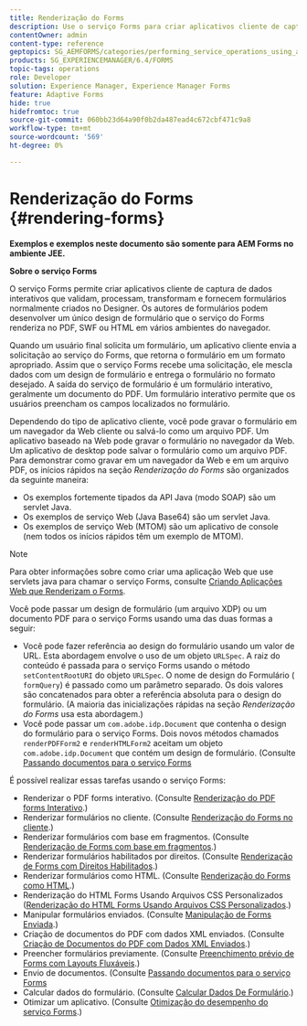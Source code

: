 ```yaml
---
title: Renderização do Forms
description: Use o serviço Forms para criar aplicativos cliente de captura de dados interativos que validam, processam, transformam e fornecem formulários normalmente criados no Designer. Os autores de formulários podem desenvolver um único design de formulário que o serviço do Forms renderiza no PDF, SWF ou HTML em vários ambientes do navegador.
contentOwner: admin
content-type: reference
geptopics: SG_AEMFORMS/categories/performing_service_operations_using_apis
products: SG_EXPERIENCEMANAGER/6.4/FORMS
topic-tags: operations
role: Developer
solution: Experience Manager, Experience Manager Forms
feature: Adaptive Forms
hide: true
hidefromtoc: true
source-git-commit: 060bb23d64a90f0b2da487ead4c672cbf471c9a8
workflow-type: tm+mt
source-wordcount: '569'
ht-degree: 0%

---
```


# Renderização do Forms {#rendering-forms}

**Exemplos e exemplos neste documento são somente para AEM Forms no ambiente JEE.**

**Sobre o serviço Forms**

O serviço Forms permite criar aplicativos cliente de captura de dados interativos que validam, processam, transformam e fornecem formulários normalmente criados no Designer. Os autores de formulários podem desenvolver um único design de formulário que o serviço do Forms renderiza no PDF, SWF ou HTML em vários ambientes do navegador.

Quando um usuário final solicita um formulário, um aplicativo cliente envia a solicitação ao serviço do Forms, que retorna o formulário em um formato apropriado. Assim que o serviço Forms recebe uma solicitação, ele mescla dados com um design de formulário e entrega o formulário no formato desejado. A saída do serviço de formulário é um formulário interativo, geralmente um documento do PDF. Um formulário interativo permite que os usuários preencham os campos localizados no formulário.

Dependendo do tipo de aplicativo cliente, você pode gravar o formulário em um navegador da Web cliente ou salvá-lo como um arquivo PDF. Um aplicativo baseado na Web pode gravar o formulário no navegador da Web. Um aplicativo de desktop pode salvar o formulário como um arquivo PDF. Para demonstrar como gravar em um navegador da Web e em um arquivo PDF, os inícios rápidos na seção *Renderização do Forms* são organizados da seguinte maneira:

* Os exemplos fortemente tipados da API Java (modo SOAP) são um servlet Java.
* Os exemplos de serviço Web (Java Base64) são um servlet Java.
* Os exemplos de serviço Web (MTOM) são um aplicativo de console (nem todos os inícios rápidos têm um exemplo de MTOM).

>[!NOTE]
>
>Para obter informações sobre como criar uma aplicação Web que use servlets java para chamar o serviço Forms, consulte [Criando Aplicações Web que Renderizam o Forms](/help/forms/developing/creating-web-applications-renders-forms.md).

Você pode passar um design de formulário (um arquivo XDP) ou um documento PDF para o serviço Forms usando uma das duas formas a seguir:

* Você pode fazer referência ao design do formulário usando um valor de URL. Esta abordagem envolve o uso de um objeto `URLSpec`. A raiz do conteúdo é passada para o serviço Forms usando o método `setContentRootURI` do objeto `URLSpec`. O nome de design do Formulário ( `formQuery`) é passado como um parâmetro separado. Os dois valores são concatenados para obter a referência absoluta para o design do formulário. (A maioria das inicializações rápidas na seção *Renderização do Forms* usa esta abordagem.)
* Você pode passar um `com.adobe.idp.Document` que contenha o design do formulário para o serviço Forms. Dois novos métodos chamados `renderPDFForm2` e `renderHTMLForm2` aceitam um objeto `com.adobe.idp.Document` que contém um design de formulário. (Consulte [Passando documentos para o serviço Forms](/help/forms/developing/passing-documents-forms-service.md)

É possível realizar essas tarefas usando o serviço Forms:

* Renderizar o PDF forms interativo. (Consulte [Renderização do PDF forms Interativo](/help/forms/developing/rendering-interactive-pdf-forms.md).)
* Renderizar formulários no cliente. (Consulte [Renderização do Forms no cliente](/help/forms/developing/rendering-forms-client.md).)
* Renderizar formulários com base em fragmentos. (Consulte [Renderização de Forms com base em fragmentos](/help/forms/developing/rendering-forms-based-fragments.md).)
* Renderizar formulários habilitados por direitos. (Consulte [Renderização de Forms com Direitos Habilitados](/help/forms/developing/rendering-rights-enabled-forms.md).)
* Renderizar formulários como HTML. (Consulte [Renderização do Forms como HTML](/help/forms/developing/rendering-forms-html.md).)
* Renderização do HTML Forms Usando Arquivos CSS Personalizados ([Renderização do HTML Forms Usando Arquivos CSS Personalizados](/help/forms/developing/rendering-html-forms-using-custom.md).)
* Manipular formulários enviados. (Consulte [Manipulação de Forms Enviada](/help/forms/developing/handling-submitted-forms.md).)
* Criação de documentos do PDF com dados XML enviados. (Consulte [Criação de Documentos do PDF com Dados XML Enviados](/help/forms/developing/creating-pdf-documents-submitted-xml.md).)
* Preencher formulários previamente. (Consulte [Preenchimento prévio de Forms com Layouts Fluxáveis](/help/forms/developing/prepopulating-forms-flowable-layouts.md).)
* Envio de documentos. (Consulte [Passando documentos para o serviço Forms](/help/forms/developing/passing-documents-forms-service.md)
* Calcular dados do formulário. (Consulte [Calcular Dados De Formulário](/help/forms/developing/calculating-form-data.md).)
* Otimizar um aplicativo. (Consulte [Otimização do desempenho do serviço Forms](/help/forms/developing/optimizing-performance-forms-service.md).)
